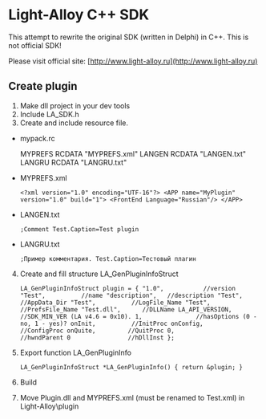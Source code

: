 ﻿Light-Alloy C++ SDK===================This attempt to rewrite the original SDK (written in Delphi) in C++.This is not official SDK!Please visit official site: [http://www.light-alloy.ru](http://www.light-alloy.ru)Create plugin-------------1. Make dll project in your dev tools2. Include LA_SDK.h3. Create and include resource file.- mypack.rc	    MYPREFS  RCDATA "MYPREFS.xml"     LANGEN    RCDATA "LANGEN.txt"     LANGRU	  RCDATA "LANGRU.txt" 	- MYPREFS.xml    `<?xml version="1.0" encoding="UTF-16"?>    <APP name="MyPlugin" version="1.0" build="1">        <FrontEnd Language="Russian"/>    </APP>`- LANGEN.txt    `;Comment    Test.Caption=Test plugin`	- LANGRU.txt	    `;Пример комментария.    Test.Caption=Тестовый плагин`	4. Create and fill structure LA_GenPluginInfoStruct    `LA_GenPluginInfoStruct plugin = {        "1.0",           //version        "Test",          //name        "description",   //description        "Test",          //AppData_Dir        "Test",          //LogFile_Name        "Test",          //PrefsFile_Name        "Test.dll",      //DLLName        LA_API_VERSION,  //SDK_MIN_VER (LA v4.6 = 0x10).        1,               //hasOptions (0 - no, 1 - yes)?        onInit,          //InitProc        onConfig,        //ConfigProc        onQuite,         //QuitProc        0,               //hwndParent        0                //hDllInst    };`	5. Export function LA_GenPluginInfo    `LA_GenPluginInfoStruct *LA_GenPluginInfo() {        return &plugin;    }`	6. Build7. Move Plugin.dll and MYPREFS.xml (must be renamed to Test.xml) in Light-Alloy\plugin
